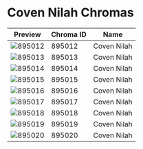 # Coven Nilah Chromas

| Preview | Chroma ID | Name |
|---------|-----------|------|
| ![895012](https://raw.communitydragon.org/latest/plugins/rcp-be-lol-game-data/global/default/v1/champion-chroma-images/895/895012.png) | 895012 | Coven Nilah |
| ![895013](https://raw.communitydragon.org/latest/plugins/rcp-be-lol-game-data/global/default/v1/champion-chroma-images/895/895013.png) | 895013 | Coven Nilah |
| ![895014](https://raw.communitydragon.org/latest/plugins/rcp-be-lol-game-data/global/default/v1/champion-chroma-images/895/895014.png) | 895014 | Coven Nilah |
| ![895015](https://raw.communitydragon.org/latest/plugins/rcp-be-lol-game-data/global/default/v1/champion-chroma-images/895/895015.png) | 895015 | Coven Nilah |
| ![895016](https://raw.communitydragon.org/latest/plugins/rcp-be-lol-game-data/global/default/v1/champion-chroma-images/895/895016.png) | 895016 | Coven Nilah |
| ![895017](https://raw.communitydragon.org/latest/plugins/rcp-be-lol-game-data/global/default/v1/champion-chroma-images/895/895017.png) | 895017 | Coven Nilah |
| ![895018](https://raw.communitydragon.org/latest/plugins/rcp-be-lol-game-data/global/default/v1/champion-chroma-images/895/895018.png) | 895018 | Coven Nilah |
| ![895019](https://raw.communitydragon.org/latest/plugins/rcp-be-lol-game-data/global/default/v1/champion-chroma-images/895/895019.png) | 895019 | Coven Nilah |
| ![895020](https://raw.communitydragon.org/latest/plugins/rcp-be-lol-game-data/global/default/v1/champion-chroma-images/895/895020.png) | 895020 | Coven Nilah |